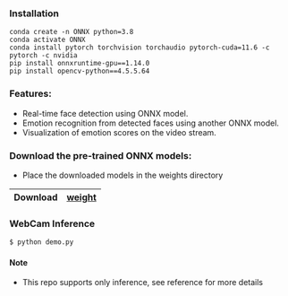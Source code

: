 

### Installation

```
conda create -n ONNX python=3.8
conda activate ONNX
conda install pytorch torchvision torchaudio pytorch-cuda=11.6 -c pytorch -c nvidia
pip install onnxruntime-gpu==1.14.0
pip install opencv-python==4.5.5.64
```
### Features:
* Real-time face detection using ONNX model.
* Emotion recognition from detected faces using another ONNX model.
* Visualization of emotion scores on the video stream.

### Download the pre-trained ONNX models:
* Place the downloaded models in the weights directory

| Download | [weight](https://github.com/Shohruh72/Emotion_onnx/releases/download/v.1.0.0/emotion.onnx)                                                                                     |
|:--------:|--------------------------------------------------------------------------------------------|

### WebCam Inference
```bash
$ python demo.py
```

#### Note

* This repo supports only inference, see reference for more details


